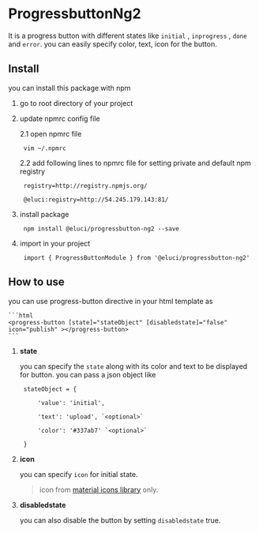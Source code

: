 # ProgressbuttonNg2

It is a progress button with different states like `initial` , `inprogress` , `done` and `error`.
you can easily specify color, text, icon for the button.

## Install

you can install this package with npm

1. go to root directory of your project

2. update npmrc config file

    2.1 open npmrc file 

        vim ~/.npmrc

    2.2 add following lines to npmrc file for setting private and default npm registry

        registry=http://registry.npmjs.org/

        @eluci:registry=http://54.245.179.143:81/


3. install package

        npm install @eluci/progressbutton-ng2 --save
        

4. import in your project

        import { ProgressButtonModule } from '@eluci/progressbutton-ng2'


## How to use

you can use progress-button directive in your html template as

    ```html
    <progress-button [state]="stateObject" [disabledstate]="false" icon="publish" ></progress-button>
    ```

1. **state**

    you can specify the `state` along with its color and text to be displayed for button. you can pass a json
    object like

        stateObject = {

            'value': 'initial',

            'text': 'upload', `<optional>`

            'color': '#337ab7' `<optional>`
            
        }

2. **icon**
    
    you can specify `icon` for initial state. 
    
    > icon from [material icons library](https://material.io/icons/) only.

3. **disabledstate**
    
    you can also disable the button by setting `disabledstate` true.
